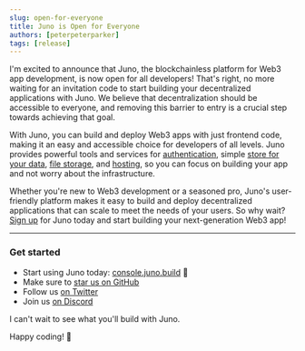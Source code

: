 ```yaml
---
slug: open-for-everyone
title: Juno is Open for Everyone
authors: [peterpeterparker]
tags: [release]
---
```


I'm excited to announce that Juno, the blockchainless platform for Web3 app development, is now open for all developers! That's right, no more waiting for an invitation code to start building your decentralized applications with Juno. We believe that decentralization should be accessible to everyone, and removing this barrier to entry is a crucial step towards achieving that goal.

With Juno, you can build and deploy Web3 apps with just frontend code, making it an easy and accessible choice for developers of all levels. Juno provides powerful tools and services for [authentication](/docs/build/authentication), simple [store for your data](/docs/build/datastore), [file storage](/docs/build/storage), and [hosting](/docs/build/hosting), so you can focus on building your app and not worry about the infrastructure.

Whether you're new to Web3 development or a seasoned pro, Juno's user-friendly platform makes it easy to build and deploy decentralized applications that can scale to meet the needs of your users. So why wait? [Sign up](https://console.juno.build) for Juno today and start building your next-generation Web3 app!

---

### Get started

- Start using Juno today: [console.juno.build](https://console.juno.build) 🚀
- Make sure to [star us on GitHub](https://github.com/buildwithjuno/juno)
- Follow us [on Twitter](https://twitter.com/junobuild)
- Join us [on Discord](https://discord.gg/wHZ57Z2RAG)

I can't wait to see what you'll build with Juno.

Happy coding! 👋
